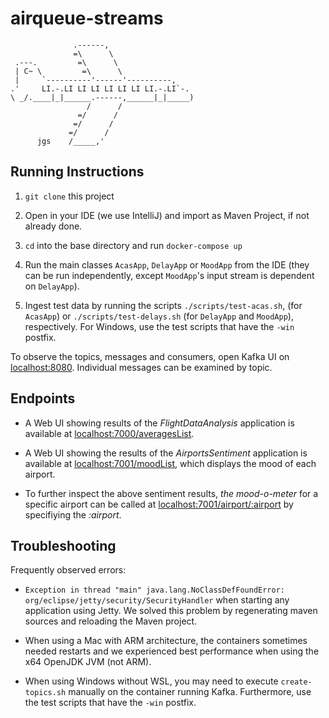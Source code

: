 # airqueue-streams
```
              .------,
              =\      \
 .---.         =\      \
 | C~ \         =\      \
 |     `----------'------'----------,
.'     LI.-.LI LI LI LI LI LI LI.-.LI`-.
\ _/.____|_|______.------,______|_|_____)
                 /      /
               =/      /
              =/      /
             =/      /
      jgs    /_____,'
```

## Running Instructions

1. `git clone` this project

2. Open in your IDE (we use IntelliJ) and import as Maven Project, if not already done.

3. `cd` into the base directory and run `docker-compose up`

4. Run the main classes `AcasApp`, `DelayApp` or `MoodApp` from the IDE (they can be run independently, except `MoodApp`'s input stream is dependent on `DelayApp`).

5. Ingest test data by running the scripts `./scripts/test-acas.sh`, (for `AcasApp`) or `./scripts/test-delays.sh` (for `DelayApp` and `MoodApp`), respectively. For Windows, use the test scripts that have the `-win` postfix. 

To observe the topics, messages and consumers, open Kafka UI on [localhost:8080](http://localhost:8080). Individual messages can be examined by topic.


## Endpoints

- A Web UI showing results of the *FlightDataAnalysis* application is available at [localhost:7000/averagesList](http://localhost:7000/averagesList).

- A Web UI showing the results of the *AirportsSentiment* application is available at [localhost:7001/moodList](http://localhost:7001/moodList), which displays the mood of each airport.

-  To further inspect the above sentiment results, _the mood-o-meter_ for a specific airport can be called at [localhost:7001/airport/:airport](http://localhost:7001/airport/:airport) by specifiying the _:airport_. 

## Troubleshooting

Frequently observed errors:

- `Exception in thread "main" java.lang.NoClassDefFoundError: org/eclipse/jetty/security/SecurityHandler` when starting any application using Jetty.
We solved this problem by regenerating maven sources and reloading the Maven project.
  
- When using a Mac with ARM architecture, the containers sometimes needed restarts and we experienced best performance when using the x64 OpenJDK JVM (not ARM).

- When using Windows without WSL, you may need to execute `create-topics.sh` manually on the container running Kafka.
Furthermore, use the test scripts that have the `-win` postfix.
  
